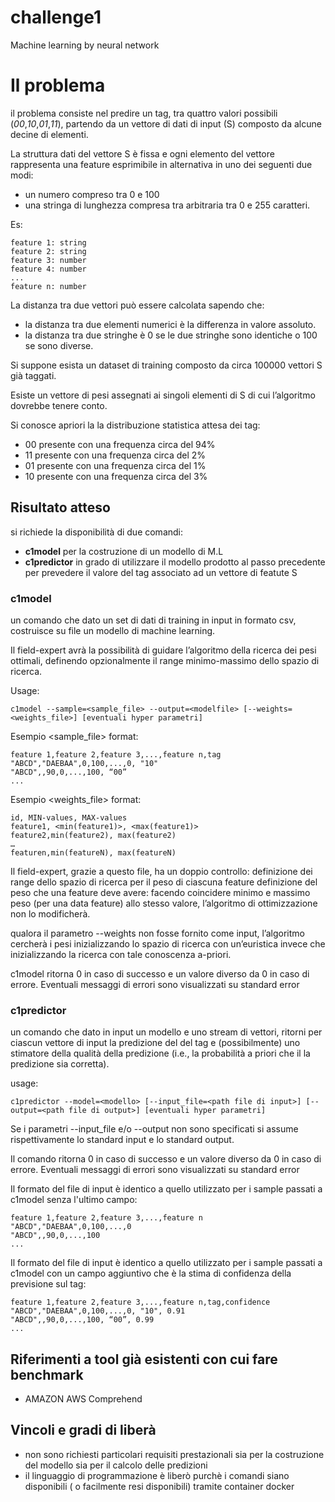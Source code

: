 # challenge1
Machine learning by neural network


# Il problema

il problema consiste nel predire un tag, tra quattro valori possibili (*00*,*10*,*01*,*11*),  partendo  da un vettore di dati di input (S) composto da alcune decine di elementi. 

La struttura dati del vettore S è fissa e ogni elemento del vettore rappresenta una feature esprimibile in alternativa in uno dei seguenti due modi:

- un numero compreso tra 0 e 100
- una stringa di lunghezza compresa tra  arbitraria tra 0 e 255 caratteri.

Es:

```
feature 1: string
feature 2: string
feature 3: number
feature 4: number
...
feature n: number
```

La distanza tra due vettori può essere calcolata sapendo che:

- la distanza tra due elementi numerici è la differenza in valore assoluto.
- la distanza tra due stringhe è 0 se le due stringhe sono identiche o 100 se sono diverse.

Si suppone esista un dataset di training composto da circa 100000 vettori S già taggati.

Esiste un vettore di pesi assegnati ai singoli elementi di S di cui l’algoritmo dovrebbe tenere conto.

Si conosce apriori la la distribuzione statistica attesa dei tag:

- 00 presente con una frequenza circa del 94%
- 11 presente con una frequenza circa del 2%
- 01 presente con una frequenza circa del 1%
- 10 presente con una frequenza circa del 3%

## Risultato atteso

si richiede la disponibilità di due comandi:

- **c1model** per la costruzione di un modello di M.L
- **c1predictor** in grado di utilizzare il modello prodotto al passo precedente per prevedere il valore del tag associato ad un vettore di featute S

### c1model

un comando che dato un set di dati di training  in input in formato csv, costruisce su file un modello di machine learning.

Il field-expert avrà la possibilità di guidare l’algoritmo della ricerca dei pesi ottimali, definendo opzionalmente  il range minimo-massimo dello spazio di ricerca. 

Usage:

```
c1model --sample=<sample_file> --output=<modelfile> [--weights=<weights_file>] [eventuali hyper parametri]
```

Esempio <sample_file> format:

```
feature 1,feature 2,feature 3,...,feature n,tag
"ABCD","DAEBAA",0,100,...,0, "10"
"ABCD",,90,0,...,100, “00”
...
```

Esempio <weights_file> format:

```
id, MIN-values, MAX-values
feature1, <min(feature1)>, <max(feature1)>
feature2,min(feature2), max(feature2)
…
featuren,min(featureN), max(featureN)
```


Il field-expert, grazie a questo file, ha un doppio controllo:
definizione dei range dello spazio di ricerca per il peso di ciascuna feature
definizione del peso che una feature deve avere: facendo coincidere minimo e massimo peso (per una data feature) allo stesso valore, l’algoritmo di ottimizzazione non lo modificherà.

qualora il parametro --weights  non fosse fornito come input, l’algoritmo cercherà i pesi inizializzando lo spazio di ricerca con un’euristica invece che inizializzando la ricerca con tale conoscenza a-priori.

c1model  ritorna 0 in caso di successo e un valore diverso da 0 in caso di errore. Eventuali messaggi di errori sono visualizzati su standard error


### c1predictor

un comando che dato in input un  modello e uno stream di  vettori, ritorni per ciascun vettore di input la predizione del del tag e (possibilmente) uno stimatore della qualità della predizione (i.e., la probabilità a priori che il la predizione sia corretta).

usage:

```
c1predictor --model=<modello> [--input_file=<path file di input>] [--output=<path file di output>] [eventuali hyper parametri] 
```

Se i parametri --input_file e/o --output non sono specificati si assume rispettivamente lo standard input e lo standard output.

Il comando ritorna 0 in caso di successo e un valore diverso da 0 in caso di errore. Eventuali messaggi di errori sono visualizzati su standard error

Il formato del file di input è identico a quello utilizzato per i sample passati a c1model  senza l'ultimo campo:

```
feature 1,feature 2,feature 3,...,feature n
"ABCD","DAEBAA",0,100,...,0
"ABCD",,90,0,...,100
...
```

Il formato del file di input è identico a quello utilizzato per i sample passati a c1model con un campo aggiuntivo che è la stima di confidenza della previsione sul tag:

```
feature 1,feature 2,feature 3,...,feature n,tag,confidence
"ABCD","DAEBAA",0,100,...,0, "10", 0.91
"ABCD",,90,0,...,100, “00”, 0.99
...
```


## Riferimenti a tool già esistenti con cui fare benchmark

- AMAZON AWS Comprehend

## Vincoli e gradi di liberà

- non sono richiesti particolari requisiti prestazionali sia per la costruzione del modello sia per il calcolo delle predizioni
- il linguaggio di programmazione è liberò purchè i comandi siano disponibili ( o facilmente resi disponibili) tramite container docker

